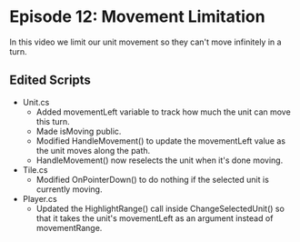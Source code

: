 # Episode 12: Movement Limitation

In this video we limit our unit movement so they can't move infinitely in a turn.

## Edited Scripts
- Unit.cs
  - Added movementLeft variable to track how much the unit can move this turn.
  - Made isMoving public.
  - Modified HandleMovement() to update the movementLeft value as the unit moves along the path.
  - HandleMovement() now reselects the unit when it's done moving.
- Tile.cs
  - Modified OnPointerDown() to do nothing if the selected unit is currently moving.
- Player.cs
  - Updated the HighlightRange() call inside ChangeSelectedUnit() so that it takes the unit's movementLeft as an argument instead of movementRange.